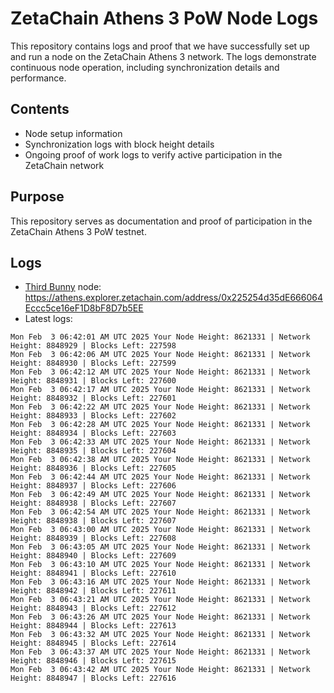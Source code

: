 # ZetaChain Athens 3 PoW Node Logs
This repository contains logs and proof that we have successfully set up and run a node on the ZetaChain Athens 3 network. The logs demonstrate continuous node operation, including synchronization details and performance.

## Contents
- Node setup information
- Synchronization logs with block height details
- Ongoing proof of work logs to verify active participation in the ZetaChain network

## Purpose
This repository serves as documentation and proof of participation in the ZetaChain Athens 3 PoW testnet.

## Logs

- [Third Bunny](https://thirdbunny.xyz/) node: https://athens.explorer.zetachain.com/address/0x225254d35dE666064Eccc5ce16eF1D8bF8D7b5EE
- Latest logs:
```
Mon Feb  3 06:42:01 AM UTC 2025 Your Node Height: 8621331 | Network Height: 8848929 | Blocks Left: 227598
Mon Feb  3 06:42:06 AM UTC 2025 Your Node Height: 8621331 | Network Height: 8848930 | Blocks Left: 227599
Mon Feb  3 06:42:12 AM UTC 2025 Your Node Height: 8621331 | Network Height: 8848931 | Blocks Left: 227600
Mon Feb  3 06:42:17 AM UTC 2025 Your Node Height: 8621331 | Network Height: 8848932 | Blocks Left: 227601
Mon Feb  3 06:42:22 AM UTC 2025 Your Node Height: 8621331 | Network Height: 8848933 | Blocks Left: 227602
Mon Feb  3 06:42:28 AM UTC 2025 Your Node Height: 8621331 | Network Height: 8848934 | Blocks Left: 227603
Mon Feb  3 06:42:33 AM UTC 2025 Your Node Height: 8621331 | Network Height: 8848935 | Blocks Left: 227604
Mon Feb  3 06:42:38 AM UTC 2025 Your Node Height: 8621331 | Network Height: 8848936 | Blocks Left: 227605
Mon Feb  3 06:42:44 AM UTC 2025 Your Node Height: 8621331 | Network Height: 8848937 | Blocks Left: 227606
Mon Feb  3 06:42:49 AM UTC 2025 Your Node Height: 8621331 | Network Height: 8848938 | Blocks Left: 227607
Mon Feb  3 06:42:54 AM UTC 2025 Your Node Height: 8621331 | Network Height: 8848938 | Blocks Left: 227607
Mon Feb  3 06:43:00 AM UTC 2025 Your Node Height: 8621331 | Network Height: 8848939 | Blocks Left: 227608
Mon Feb  3 06:43:05 AM UTC 2025 Your Node Height: 8621331 | Network Height: 8848940 | Blocks Left: 227609
Mon Feb  3 06:43:10 AM UTC 2025 Your Node Height: 8621331 | Network Height: 8848941 | Blocks Left: 227610
Mon Feb  3 06:43:16 AM UTC 2025 Your Node Height: 8621331 | Network Height: 8848942 | Blocks Left: 227611
Mon Feb  3 06:43:21 AM UTC 2025 Your Node Height: 8621331 | Network Height: 8848943 | Blocks Left: 227612
Mon Feb  3 06:43:26 AM UTC 2025 Your Node Height: 8621331 | Network Height: 8848944 | Blocks Left: 227613
Mon Feb  3 06:43:32 AM UTC 2025 Your Node Height: 8621331 | Network Height: 8848945 | Blocks Left: 227614
Mon Feb  3 06:43:37 AM UTC 2025 Your Node Height: 8621331 | Network Height: 8848946 | Blocks Left: 227615
Mon Feb  3 06:43:42 AM UTC 2025 Your Node Height: 8621331 | Network Height: 8848947 | Blocks Left: 227616
```
